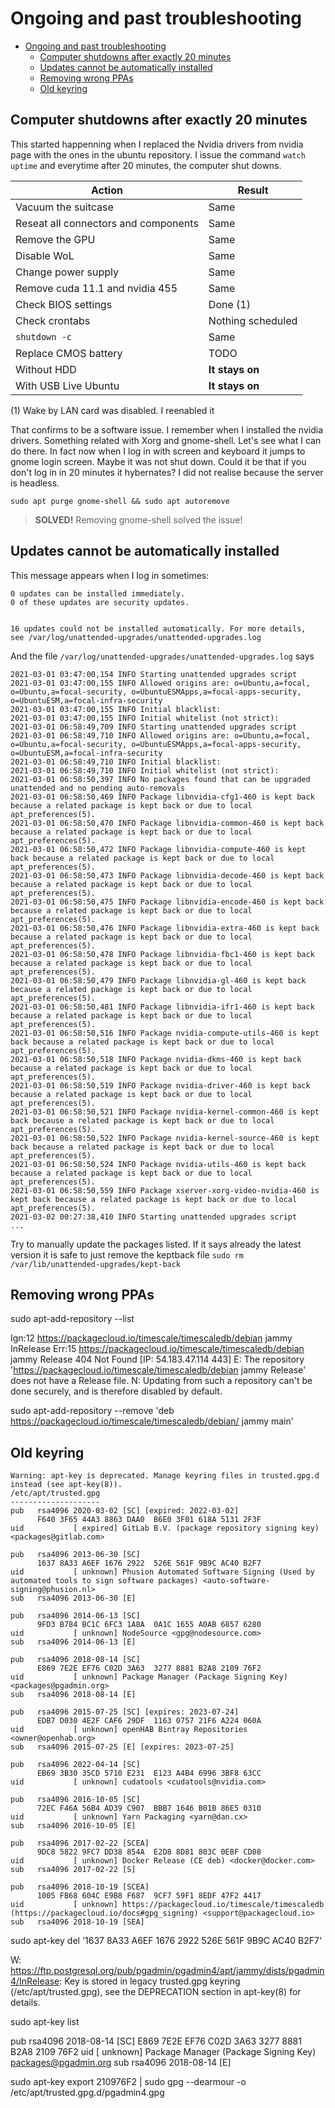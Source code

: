 # Ongoing and past troubleshooting

- [Ongoing and past troubleshooting](#ongoing-and-past-troubleshooting)
  - [Computer shutdowns after exactly 20 minutes](#computer-shutdowns-after-exactly-20-minutes)
  - [Updates cannot be automatically installed](#updates-cannot-be-automatically-installed)
  - [Removing wrong PPAs](#removing-wrong-ppas)
  - [Old keyring](#old-keyring)


## Computer shutdowns after exactly 20 minutes

This started happenning when I replaced the Nvidia drivers from nvidia page with the ones in the ubuntu repository. I issue the command `watch uptime` and everytime after 20 minutes, the computer shut downs.

Action | Result
---|---
Vacuum the suitcase | Same
Reseat all connectors and components | Same
Remove the GPU | Same
Disable WoL | Same
Change power supply | Same
Remove cuda 11.1 and nvidia 455 | Same
Check BIOS settings | Done (1)
Check crontabs | Nothing scheduled
`shutdown -c` | Same
Replace CMOS battery | TODO
Without HDD | **It stays on**
With USB Live Ubuntu | **It stays on**
(1) Wake by LAN card was disabled. I reenabled it

That confirms to be a software issue. I remember when I installed the nvidia drivers. Something related with Xorg and gnome-shell. Let's see what I can do there. In fact now when I log in with screen and keyboard it jumps to gnome login screen. Maybe it was not shut down. Could it be that if you don't log in in 20 minutes it hybernates? I did not realise because the server is headless.

`sudo apt purge gnome-shell && sudo apt autoremove`

> **SOLVED!** Removing gnome-shell solved the issue!

## Updates cannot be automatically installed

This message appears when I log in sometimes:

```
0 updates can be installed immediately.
0 of these updates are security updates.


16 updates could not be installed automatically. For more details,
see /var/log/unattended-upgrades/unattended-upgrades.log
```

And the file `/var/log/unattended-upgrades/unattended-upgrades.log` says

```
2021-03-01 03:47:00,154 INFO Starting unattended upgrades script
2021-03-01 03:47:00,155 INFO Allowed origins are: o=Ubuntu,a=focal, o=Ubuntu,a=focal-security, o=UbuntuESMApps,a=focal-apps-security, o=UbuntuESM,a=focal-infra-security
2021-03-01 03:47:00,155 INFO Initial blacklist: 
2021-03-01 03:47:00,155 INFO Initial whitelist (not strict): 
2021-03-01 06:58:49,709 INFO Starting unattended upgrades script
2021-03-01 06:58:49,710 INFO Allowed origins are: o=Ubuntu,a=focal, o=Ubuntu,a=focal-security, o=UbuntuESMApps,a=focal-apps-security, o=UbuntuESM,a=focal-infra-security
2021-03-01 06:58:49,710 INFO Initial blacklist: 
2021-03-01 06:58:49,710 INFO Initial whitelist (not strict): 
2021-03-01 06:58:50,397 INFO No packages found that can be upgraded unattended and no pending auto-removals
2021-03-01 06:58:50,469 INFO Package libnvidia-cfg1-460 is kept back because a related package is kept back or due to local apt_preferences(5).
2021-03-01 06:58:50,470 INFO Package libnvidia-common-460 is kept back because a related package is kept back or due to local apt_preferences(5).
2021-03-01 06:58:50,472 INFO Package libnvidia-compute-460 is kept back because a related package is kept back or due to local apt_preferences(5).
2021-03-01 06:58:50,473 INFO Package libnvidia-decode-460 is kept back because a related package is kept back or due to local apt_preferences(5).
2021-03-01 06:58:50,475 INFO Package libnvidia-encode-460 is kept back because a related package is kept back or due to local apt_preferences(5).
2021-03-01 06:58:50,476 INFO Package libnvidia-extra-460 is kept back because a related package is kept back or due to local apt_preferences(5).
2021-03-01 06:58:50,478 INFO Package libnvidia-fbc1-460 is kept back because a related package is kept back or due to local apt_preferences(5).
2021-03-01 06:58:50,479 INFO Package libnvidia-gl-460 is kept back because a related package is kept back or due to local apt_preferences(5).
2021-03-01 06:58:50,481 INFO Package libnvidia-ifr1-460 is kept back because a related package is kept back or due to local apt_preferences(5).
2021-03-01 06:58:50,516 INFO Package nvidia-compute-utils-460 is kept back because a related package is kept back or due to local apt_preferences(5).
2021-03-01 06:58:50,518 INFO Package nvidia-dkms-460 is kept back because a related package is kept back or due to local apt_preferences(5).
2021-03-01 06:58:50,519 INFO Package nvidia-driver-460 is kept back because a related package is kept back or due to local apt_preferences(5).
2021-03-01 06:58:50,521 INFO Package nvidia-kernel-common-460 is kept back because a related package is kept back or due to local apt_preferences(5).
2021-03-01 06:58:50,522 INFO Package nvidia-kernel-source-460 is kept back because a related package is kept back or due to local apt_preferences(5).
2021-03-01 06:58:50,524 INFO Package nvidia-utils-460 is kept back because a related package is kept back or due to local apt_preferences(5).
2021-03-01 06:58:50,559 INFO Package xserver-xorg-video-nvidia-460 is kept back because a related package is kept back or due to local apt_preferences(5).
2021-03-02 00:27:38,410 INFO Starting unattended upgrades script
...
```

Try to manually update the packages listed. If it says already the latest version it is safe to just remove the keptback file `sudo rm /var/lib/unattended-upgrades/kept-back`

## Removing wrong PPAs

sudo apt-add-repository --list

Ign:12 https://packagecloud.io/timescale/timescaledb/debian jammy InRelease
Err:15 https://packagecloud.io/timescale/timescaledb/debian jammy Release
  404  Not Found [IP: 54.183.47.114 443]
  E: The repository 'https://packagecloud.io/timescale/timescaledb/debian jammy Release' does not have a Release file.
N: Updating from such a repository can't be done securely, and is therefore disabled by default.


sudo apt-add-repository --remove 'deb https://packagecloud.io/timescale/timescaledb/debian/ jammy main'

## Old keyring
```
Warning: apt-key is deprecated. Manage keyring files in trusted.gpg.d instead (see apt-key(8)).
/etc/apt/trusted.gpg
--------------------
pub   rsa4096 2020-03-02 [SC] [expired: 2022-03-02]
      F640 3F65 44A3 8863 DAA0  B6E0 3F01 618A 5131 2F3F
uid           [ expired] GitLab B.V. (package repository signing key) <packages@gitlab.com>

pub   rsa4096 2013-06-30 [SC]
      1637 8A33 A6EF 1676 2922  526E 561F 9B9C AC40 B2F7
uid           [ unknown] Phusion Automated Software Signing (Used by automated tools to sign software packages) <auto-software-signing@phusion.nl>
sub   rsa4096 2013-06-30 [E]

pub   rsa4096 2014-06-13 [SC]
      9FD3 B784 BC1C 6FC3 1A8A  0A1C 1655 A0AB 6857 6280
uid           [ unknown] NodeSource <gpg@nodesource.com>
sub   rsa4096 2014-06-13 [E]

pub   rsa4096 2018-08-14 [SC]
      E869 7E2E EF76 C02D 3A63  3277 8881 B2A8 2109 76F2
uid           [ unknown] Package Manager (Package Signing Key) <packages@pgadmin.org>
sub   rsa4096 2018-08-14 [E]

pub   rsa4096 2015-07-25 [SC] [expires: 2023-07-24]
      EDB7 D030 4E2F CAF6 29DF  1163 0757 21F6 A224 060A
uid           [ unknown] openHAB Bintray Repositories <owner@openhab.org>
sub   rsa4096 2015-07-25 [E] [expires: 2023-07-25]

pub   rsa4096 2022-04-14 [SC]
      EB69 3B30 35CD 5710 E231  E123 A4B4 6996 3BF8 63CC
uid           [ unknown] cudatools <cudatools@nvidia.com>

pub   rsa4096 2016-10-05 [SC]
      72EC F46A 56B4 AD39 C907  BBB7 1646 B01B 86E5 0310
uid           [ unknown] Yarn Packaging <yarn@dan.cx>
sub   rsa4096 2016-10-05 [E]

pub   rsa4096 2017-02-22 [SCEA]
      9DC8 5822 9FC7 DD38 854A  E2D8 8D81 803C 0EBF CD88
uid           [ unknown] Docker Release (CE deb) <docker@docker.com>
sub   rsa4096 2017-02-22 [S]

pub   rsa4096 2018-10-19 [SCEA]
      1005 FB68 604C E9B8 F687  9CF7 59F1 8EDF 47F2 4417
uid           [ unknown] https://packagecloud.io/timescale/timescaledb (https://packagecloud.io/docs#gpg_signing) <support@packagecloud.io>
sub   rsa4096 2018-10-19 [SEA]
```

sudo apt-key del '1637 8A33 A6EF 1676 2922  526E 561F 9B9C AC40 B2F7'


W: https://ftp.postgresql.org/pub/pgadmin/pgadmin4/apt/jammy/dists/pgadmin4/InRelease: Key is stored in legacy trusted.gpg keyring (/etc/apt/trusted.gpg), see the DEPRECATION section in apt-key(8) for details.

sudo apt-key list

pub   rsa4096 2018-08-14 [SC]
      E869 7E2E EF76 C02D 3A63  3277 8881 B2A8 2109 76F2
uid           [ unknown] Package Manager (Package Signing Key) <packages@pgadmin.org>
sub   rsa4096 2018-08-14 [E]

sudo apt-key export 210976F2 | sudo gpg --dearmour -o /etc/apt/trusted.gpg.d/pgadmin4.gpg